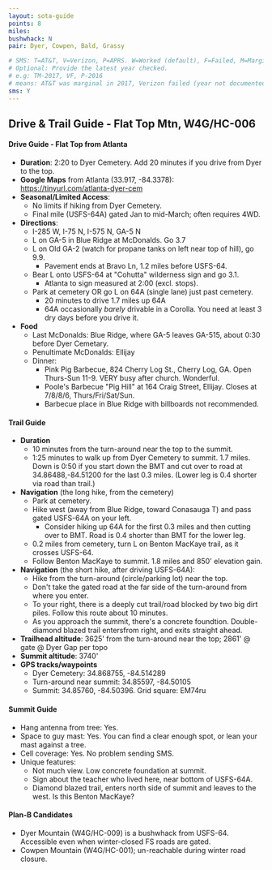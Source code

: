 ```yaml
---
layout: sota-guide
points: 8
miles: 
bushwhack: N
pair: Dyer, Cowpen, Bald, Grassy

# SMS: T=AT&T, V=Verizon, P=APRS. W=Worked (default), F=Failed, M=Marginal (some failed).
# Optional: Provide the latest year checked.
# e.g: TM-2017, VF, P-2016
# means: AT&T was marginal in 2017, Verizon failed (year not documented), APRS worked in 2016.
sms: Y
---
```

Drive & Trail Guide - Flat Top Mtn, W4G/HC-006
--------------------------------------------------------
#### Drive Guide - Flat Top from Atlanta

* **Duration**: 2:20 to Dyer Cemetery. Add 20 minutes if you drive from Dyer to the top.
* **Google Maps** from Atlanta (33.917, -84.3378):  https://tinyurl.com/atlanta-dyer-cem
* **Seasonal/Limited Access**:  
    * No limits if hiking from Dyer Cemetery.
    * Final mile (USFS-64A) gated Jan to mid-March; often requires 4WD.
* **Directions**:
    * I-285 W, I-75 N, I-575 N, GA-5 N
    * L on GA-5 in Blue Ridge at McDonalds.  Go 3.7
    * L on Old GA-2 (watch for propane tanks on left near top of hill), go 9.9.
        * Pavement ends at Bravo Ln, 1.2 miles before USFS-64.
    * Bear L onto USFS-64 at "Cohutta" wilderness sign and go 3.1.
        * Atlanta to sign measured at 2:00 (excl. stops).
    * Park at cemetery OR go L on 64A (single lane) just past cemetery.
        * 20 minutes to drive 1.7 miles up 64A
        * 64A occasionally *barely* drivable in a Corolla.  You need at least 3 dry days before you drive it.
* **Food**
    * Last McDonalds:  Blue Ridge, where GA-5 leaves GA-515, about 0:30 before Dyer Cemetary. 
    * Penultimate McDonalds: Ellijay
    * Dinner: 
        * Pink Pig Barbecue, 824 Cherry Log St., Cherry Log, GA.  Open Thurs-Sun 11-9.  VERY busy after church. Wonderful.
        * Poole's Barbecue "Pig Hill" at 164 Craig Street, Ellijay. Closes at 7/8/8/6, Thurs/Fri/Sat/Sun.
        * Barbecue place in Blue Ridge with billboards not recommended.

#### Trail Guide

* **Duration**
    * 10 minutes from the turn-around near the top to the summit.
    * 1:25 minutes to walk up from Dyer Cemetery to summit. 1.7 miles.  Down is 0:50 if you start down the BMT and cut over to road at 34.86488,-84.51200 for the last 0.3 miles. (Lower leg is 0.4 shorter via road than trail.)
* **Navigation** (the long hike, from the cemetery)
    * Park at cemetery. 
    * Hike west (away from Blue Ridge, toward Conasauga T) and pass gated USFS-64A on your left.
      * Consider hiking up 64A for the first 0.3 miles and then cutting over to BMT. Road is 0.4 shorter than BMT for the lower leg.
    * 0.2 miles from cemetery, turn L on Benton MacKaye trail, as it crosses USFS-64.
    * Follow Benton MacKaye to summit. 1.8 miles and 850' elevation gain.
* **Navigation** (the short hike, after driving USFS-64A):
    * Hike from the turn-around (circle/parking lot) near the top.
    * Don't take the gated road at the far side of the turn-around from where you enter.
    * To your right, there is a deeply cut trail/road blocked by two big dirt piles.  Follow this route about 10 minutes.
    * As you approach the summit, there's a concrete foundtion.  Double-diamond blazed trail entersfrom right, and exits straight ahead.
* **Trailhead altitude**: 3625' from the turn-around near the top; 2861' @ gate @ Dyer Gap per topo
* **Summit altitude**: 3740'
* **GPS tracks/waypoints**
    * Dyer Cemetery: 34.868755, -84.514289
    * Turn-around near summit: 34.85597, -84.50105
    * Summit: 34.85760, -84.50396.     Grid square: EM74ru

#### Summit Guide

* Hang antenna from tree: Yes.
* Space to guy mast: Yes.  You can find a clear enough spot, or lean your mast against a tree.
* Cell coverage: Yes. No problem sending SMS.
* Unique features:
    * Not much view. Low concrete foundation at summit. 
    * Sign about the teacher who lived here, near bottom of USFS-64A.
    * Diamond blazed trail, enters north side of summit and leaves to the west. Is this Benton MacKaye?

#### Plan-B Candidates

* Dyer Mountain (W4G/HC-009) is a bushwhack from USFS-64.  Accessible even when winter-closed FS roads are gated.
* Cowpen Mountain (W4G/HC-001); un-reachable during winter road closure.

